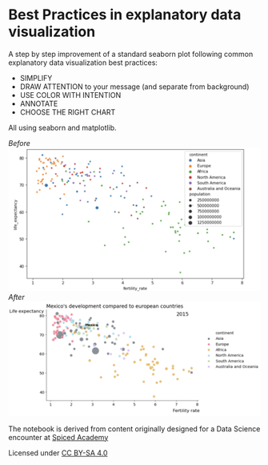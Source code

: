 Best Practices in explanatory data visualization
==============

A step by step improvement of a standard seaborn plot following common explanatory data visualization best practices: 

- SIMPLIFY
- DRAW ATTENTION to your message (and separate from background)
- USE COLOR WITH INTENTION
- ANNOTATE
- CHOOSE THE RIGHT CHART

 All using seaborn and matplotlib. 

 *Before*
![Before](before.png)
*After*
![After](after.png)

The notebook is derived from content originally designed for a Data Science encounter at [Spiced Academy](https://www.spiced-academy.com/en/program/data-science)

Licensed under [CC BY-SA 4.0](https://creativecommons.org/licenses/by-sa/4.0/)
